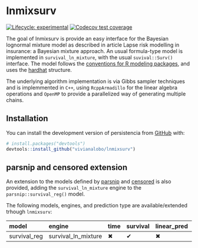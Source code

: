 
<!-- README.md is generated from README.Rmd. Please edit that file -->

# lnmixsurv

<!-- badges: start -->

[![Lifecycle:
experimental](https://img.shields.io/badge/lifecycle-experimental-orange.svg)](https://lifecycle.r-lib.org/articles/stages.html#experimental)
[![Codecov test
coverage](https://codecov.io/gh/vitorcapdeville/persistencia/branch/master/graph/badge.svg)](https://app.codecov.io/gh/vitorcapdeville/persistencia?branch=master)
<!-- badges: end -->

The goal of lnmixsurv is provide an easy interface for the Bayesian
lognormal mixture model as described in article Lapse risk modelling in insurance:
a Bayesian mixture approach. An usual formula-type model is implemented in `survival_ln_mixture`, with
the usual `suvival::Surv()` interface. The model follows the
[conventions for R modeling
packages](https://tidymodels.github.io/model-implementation-principles/),
and uses the [hardhat](https://hardhat.tidymodels.org/) structure.

The underlying algorithm implementation is via Gibbs sampler techniques and is implemmented in `C++`, using
`RcppArmadillo` for the linear algebra operations and `OpenMP` to
provide a parallelized way of generating multiple chains.

## Installation

You can install the development version of persistencia from
[GitHub](https://github.com/) with:

``` r
# install.packages("devtools")
devtools::install_github("vivianalobo/lnmixsurv")
```

## parsnip and censored extension

An extension to the models defined by
[parsnip](https://parsnip.tidymodels.org/index.html) and
[censored](https://censored.tidymodels.org/articles/examples.html) is
also provided, adding the `survival_ln_mixture` engine to the
`parsnip::survival_reg()` model.

The following models, engines, and prediction type are
available/extended trhough `lnmixsurv`:

| model        | engine              | time | survival | linear_pred | raw | quantile | hazard |
|:-------------|:--------------------|:-----|:---------|:------------|:----|:---------|:-------|
| survival_reg | survival_ln_mixture | ✖    | ✔        | ✖           | ✖   | ✔        | ✔      |

